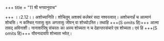 +++
title = "11 श्री भगवानुवाच"

+++
।।2.12।। अशोच्यानिति। शोचितुम् अशक्यं कलेबरं सदा नश्वरत्वात्। अशोचनार्हं च आत्मानं शोचसि। न कश्चित् गतासुः मृतः अगतासुः जीवन् वा शोच्योऽस्ति। तथाहि +++(S omits हि)+++ आत्मा तावद् अविनाशी। नानाशरीरेषु संचरतः का अस्य शोच्यता न च देहान्तरसंचारे एव शोच्यता। एवं हि +++(S omits हि)+++ यौवनादावपि शोच्यता भवेत्।  
